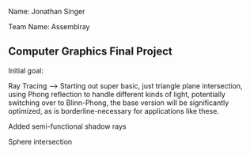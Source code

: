 Name: Jonathan Singer

Team Name: Assemblray

## Computer Graphics Final Project

Initial goal:

Ray Tracing --> Starting out super basic, just triangle plane intersection, using Phong reflection to handle different kinds of light, potentially switching over to Blinn-Phong, the base version will be significantly optimized, as is borderline-necessary for applications like these.

Added semi-functional shadow rays

Sphere intersection
